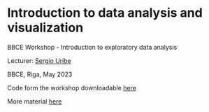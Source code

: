 # Introduction to data analysis and visualization

BBCE Workshop - Introduction to exploratory data analysis

Lecturer: [Sergio Uribe](https://science.rsu.lv/en/persons/sergio-e-uribe)

BBCE, Riga, May 2023

Code form the workshop downloadable [here](https://github.com/sergiouribe/introduction_to_data_analysis_and_visualization/blob/main/01_introduction_to_eda.qmd)

More material [here](https://www.introds.eu/workshop)
